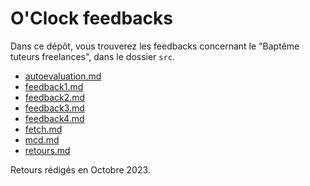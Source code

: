# O'Clock feedbacks

Dans ce dépôt, vous trouverez les feedbacks concernant le "Baptême tuteurs freelances", dans le dossier `src`.

- [autoevaluation.md](./src/autoevaluation.md)
- [feedback1.md](./src/feedback1.md)
- [feedback2.md](./src/feedback2.md)
- [feedback3.md](./src/feedback3.md)
- [feedback4.md](./src/feedback4.md)
- [fetch.md](./src/fetch.md)
- [mcd.md](./src/mcd.md)
- [retours.md](./src/retours.md)

Retours rédigés en Octobre 2023.

